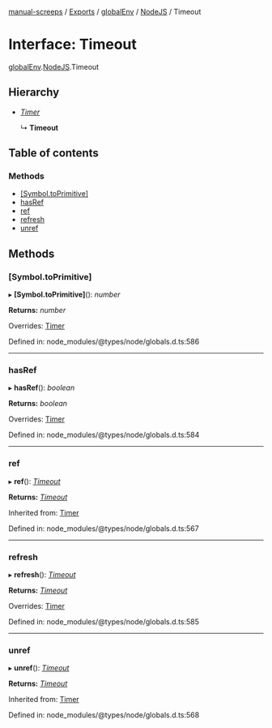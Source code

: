 [manual-screeps](../README.md) / [Exports](../modules.md) / [globalEnv](../modules/globalenv.md) / [NodeJS](../modules/globalenv.nodejs.md) / Timeout

# Interface: Timeout

[globalEnv](../modules/globalenv.md).[NodeJS](../modules/globalenv.nodejs.md).Timeout

## Hierarchy

- [*Timer*](globalenv.nodejs.timer.md)

  ↳ **Timeout**

## Table of contents

### Methods

- [[Symbol.toPrimitive]](globalenv.nodejs.timeout.md#[symbol.toprimitive])
- [hasRef](globalenv.nodejs.timeout.md#hasref)
- [ref](globalenv.nodejs.timeout.md#ref)
- [refresh](globalenv.nodejs.timeout.md#refresh)
- [unref](globalenv.nodejs.timeout.md#unref)

## Methods

### [Symbol.toPrimitive]

▸ **[Symbol.toPrimitive]**(): *number*

**Returns:** *number*

Overrides: [Timer](globalenv.nodejs.timer.md)

Defined in: node_modules/@types/node/globals.d.ts:586

___

### hasRef

▸ **hasRef**(): *boolean*

**Returns:** *boolean*

Overrides: [Timer](globalenv.nodejs.timer.md)

Defined in: node_modules/@types/node/globals.d.ts:584

___

### ref

▸ **ref**(): [*Timeout*](globalenv.nodejs.timeout.md)

**Returns:** [*Timeout*](globalenv.nodejs.timeout.md)

Inherited from: [Timer](globalenv.nodejs.timer.md)

Defined in: node_modules/@types/node/globals.d.ts:567

___

### refresh

▸ **refresh**(): [*Timeout*](globalenv.nodejs.timeout.md)

**Returns:** [*Timeout*](globalenv.nodejs.timeout.md)

Overrides: [Timer](globalenv.nodejs.timer.md)

Defined in: node_modules/@types/node/globals.d.ts:585

___

### unref

▸ **unref**(): [*Timeout*](globalenv.nodejs.timeout.md)

**Returns:** [*Timeout*](globalenv.nodejs.timeout.md)

Inherited from: [Timer](globalenv.nodejs.timer.md)

Defined in: node_modules/@types/node/globals.d.ts:568
